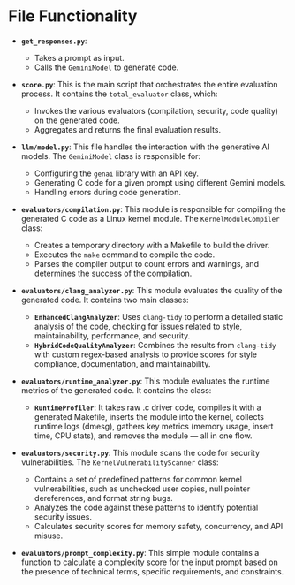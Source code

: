 # File Functionality

* **`get_responses.py`**: 
    * Takes a prompt as input.
    * Calls the `GeminiModel` to generate code.
    
* **`score.py`**: This is the main script that orchestrates the entire evaluation process. It contains the `total_evaluator` class, which:
    * Invokes the various evaluators (compilation, security, code quality) on the generated code.
    * Aggregates and returns the final evaluation results.

* **`llm/model.py`**: This file handles the interaction with the generative AI models. The `GeminiModel` class is responsible for:
    * Configuring the `genai` library with an API key.
    * Generating C code for a given prompt using different Gemini models.
    * Handling errors during code generation.

* **`evaluators/compilation.py`**: This module is responsible for compiling the generated C code as a Linux kernel module. The `KernelModuleCompiler` class:
    * Creates a temporary directory with a Makefile to build the driver.
    * Executes the `make` command to compile the code.
    * Parses the compiler output to count errors and warnings, and determines the success of the compilation.

* **`evaluators/clang_analyzer.py`**: This module evaluates the quality of the generated code. It contains two main classes:
    * **`EnhancedClangAnalyzer`**: Uses `clang-tidy` to perform a detailed static analysis of the code, checking for issues related to style, maintainability, performance, and security.
    * **`HybridCodeQualityAnalyzer`**: Combines the results from `clang-tidy` with custom regex-based analysis to provide scores for style compliance, documentation, and maintainability.

* **`evaluators/runtime_analyzer.py`**: This module evaluates the runtime metrics of the generated code. It contains the class:
    * **`RuntimeProfiler`**: It takes raw .c driver code, compiles it with a generated Makefile, inserts the module into the kernel, collects runtime logs (dmesg), gathers key metrics (memory usage, insert time, CPU stats), and removes the module — all in one flow.
    
* **`evaluators/security.py`**: This module scans the code for security vulnerabilities. The `KernelVulnerabilityScanner` class:
    * Contains a set of predefined patterns for common kernel vulnerabilities, such as unchecked user copies, null pointer dereferences, and format string bugs.
    * Analyzes the code against these patterns to identify potential security issues.
    * Calculates security scores for memory safety, concurrency, and API misuse.

* **`evaluators/prompt_complexity.py`**: This simple module contains a function to calculate a complexity score for the input prompt based on the presence of technical terms, specific requirements, and constraints.